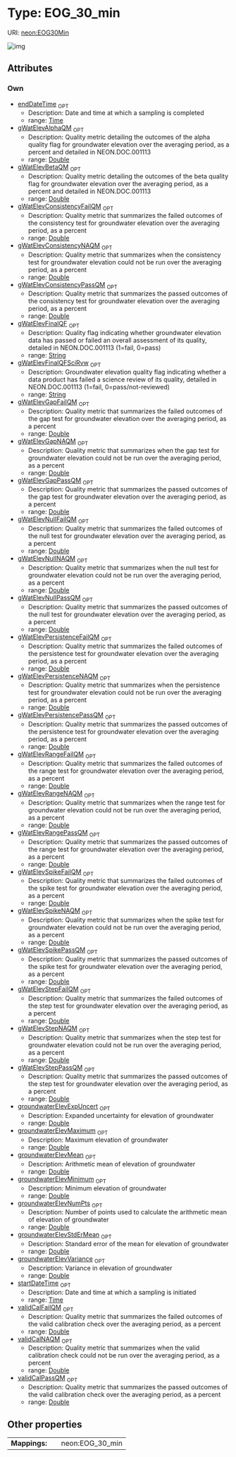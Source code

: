 
# Type: EOG_30_min




URI: [neon:EOG30Min](https://data.neonscience.org/EOG30Min)


![img](http://yuml.me/diagram/nofunky;dir:TB/class/[EOG30Min&#124;startDateTime:time%20%3F;endDateTime:time%20%3F;groundwaterElevExpUncert:double%20%3F;groundwaterElevMean:double%20%3F;groundwaterElevMinimum:double%20%3F;groundwaterElevMaximum:double%20%3F;groundwaterElevVariance:double%20%3F;groundwaterElevNumPts:double%20%3F;groundwaterElevStdErMean:double%20%3F;gWatElevRangeFailQM:double%20%3F;gWatElevRangePassQM:double%20%3F;gWatElevRangeNAQM:double%20%3F;gWatElevPersistenceFailQM:double%20%3F;gWatElevPersistencePassQM:double%20%3F;gWatElevPersistenceNAQM:double%20%3F;gWatElevStepFailQM:double%20%3F;gWatElevStepPassQM:double%20%3F;gWatElevStepNAQM:double%20%3F;gWatElevNullFailQM:double%20%3F;gWatElevNullPassQM:double%20%3F;gWatElevNullNAQM:double%20%3F;gWatElevGapFailQM:double%20%3F;gWatElevGapPassQM:double%20%3F;gWatElevGapNAQM:double%20%3F;gWatElevSpikeFailQM:double%20%3F;gWatElevSpikePassQM:double%20%3F;gWatElevSpikeNAQM:double%20%3F;gWatElevConsistencyFailQM:double%20%3F;gWatElevConsistencyPassQM:double%20%3F;gWatElevConsistencyNAQM:double%20%3F;gWatElevAlphaQM:double%20%3F;gWatElevBetaQM:double%20%3F;gWatElevFinalQF:string%20%3F;validCalFailQM:double%20%3F;validCalNAQM:double%20%3F;validCalPassQM:double%20%3F;gWatElevFinalQFSciRvw:string%20%3F])

## Attributes


### Own

 * [endDateTime](endDateTime.md)  <sub>OPT</sub>
    * Description: Date and time at which a sampling is completed
    * range: [Time](types/Time.md)
 * [gWatElevAlphaQM](gWatElevAlphaQM.md)  <sub>OPT</sub>
    * Description: Quality metric detailing the outcomes of the alpha quality flag for groundwater elevation over the averaging period, as a percent and detailed in NEON.DOC.001113
    * range: [Double](types/Double.md)
 * [gWatElevBetaQM](gWatElevBetaQM.md)  <sub>OPT</sub>
    * Description: Quality metric detailing the outcomes of the beta quality flag for groundwater elevation over the averaging period, as a percent and detailed in NEON.DOC.001113
    * range: [Double](types/Double.md)
 * [gWatElevConsistencyFailQM](gWatElevConsistencyFailQM.md)  <sub>OPT</sub>
    * Description: Quality metric that summarizes the failed outcomes of the consistency test for groundwater elevation over the averaging period, as a percent
    * range: [Double](types/Double.md)
 * [gWatElevConsistencyNAQM](gWatElevConsistencyNAQM.md)  <sub>OPT</sub>
    * Description: Quality metric that summarizes when the consistency test for groundwater elevation could not be run over the averaging period, as a percent
    * range: [Double](types/Double.md)
 * [gWatElevConsistencyPassQM](gWatElevConsistencyPassQM.md)  <sub>OPT</sub>
    * Description: Quality metric that summarizes the passed outcomes of the consistency test for groundwater elevation over the averaging period, as a percent
    * range: [Double](types/Double.md)
 * [gWatElevFinalQF](gWatElevFinalQF.md)  <sub>OPT</sub>
    * Description: Quality flag indicating whether groundwater elevation data has passed or failed an overall assessment of its quality, detailed in NEON.DOC.001113 (1=fail, 0=pass)
    * range: [String](types/String.md)
 * [gWatElevFinalQFSciRvw](gWatElevFinalQFSciRvw.md)  <sub>OPT</sub>
    * Description: Groundwater elevation quality flag indicating whether a data product has failed a science review of its quality, detailed in NEON.DOC.001113 (1=fail, 0=pass/not-reviewed)
    * range: [String](types/String.md)
 * [gWatElevGapFailQM](gWatElevGapFailQM.md)  <sub>OPT</sub>
    * Description: Quality metric that summarizes the failed outcomes of the gap test for groundwater elevation over the averaging period, as a percent
    * range: [Double](types/Double.md)
 * [gWatElevGapNAQM](gWatElevGapNAQM.md)  <sub>OPT</sub>
    * Description: Quality metric that summarizes when the gap test for groundwater elevation could not be run over the averaging period, as a percent
    * range: [Double](types/Double.md)
 * [gWatElevGapPassQM](gWatElevGapPassQM.md)  <sub>OPT</sub>
    * Description: Quality metric that summarizes the passed outcomes of the gap test for groundwater elevation over the averaging period, as a percent
    * range: [Double](types/Double.md)
 * [gWatElevNullFailQM](gWatElevNullFailQM.md)  <sub>OPT</sub>
    * Description: Quality metric that summarizes the failed outcomes of the null test for groundwater elevation over the averaging period, as a percent
    * range: [Double](types/Double.md)
 * [gWatElevNullNAQM](gWatElevNullNAQM.md)  <sub>OPT</sub>
    * Description: Quality metric that summarizes when the null test for groundwater elevation could not be run over the averaging period, as a percent
    * range: [Double](types/Double.md)
 * [gWatElevNullPassQM](gWatElevNullPassQM.md)  <sub>OPT</sub>
    * Description: Quality metric that summarizes the passed outcomes of the null test for groundwater elevation over the averaging period, as a percent
    * range: [Double](types/Double.md)
 * [gWatElevPersistenceFailQM](gWatElevPersistenceFailQM.md)  <sub>OPT</sub>
    * Description: Quality metric that summarizes the failed outcomes of the persistence test for groundwater elevation over the averaging period, as a percent
    * range: [Double](types/Double.md)
 * [gWatElevPersistenceNAQM](gWatElevPersistenceNAQM.md)  <sub>OPT</sub>
    * Description: Quality metric that summarizes when the persistence test for groundwater elevation could not be run over the averaging period, as a percent
    * range: [Double](types/Double.md)
 * [gWatElevPersistencePassQM](gWatElevPersistencePassQM.md)  <sub>OPT</sub>
    * Description: Quality metric that summarizes the passed outcomes of the persistence test for groundwater elevation over the averaging period, as a percent
    * range: [Double](types/Double.md)
 * [gWatElevRangeFailQM](gWatElevRangeFailQM.md)  <sub>OPT</sub>
    * Description: Quality metric that summarizes the failed outcomes of the range test for groundwater elevation over the averaging period, as a percent
    * range: [Double](types/Double.md)
 * [gWatElevRangeNAQM](gWatElevRangeNAQM.md)  <sub>OPT</sub>
    * Description: Quality metric that summarizes when the range test for groundwater elevation could not be run over the averaging period, as a percent
    * range: [Double](types/Double.md)
 * [gWatElevRangePassQM](gWatElevRangePassQM.md)  <sub>OPT</sub>
    * Description: Quality metric that summarizes the passed outcomes of the range test for groundwater elevation over the averaging period, as a percent
    * range: [Double](types/Double.md)
 * [gWatElevSpikeFailQM](gWatElevSpikeFailQM.md)  <sub>OPT</sub>
    * Description: Quality metric that summarizes the failed outcomes of the spike test for groundwater elevation over the averaging period, as a percent
    * range: [Double](types/Double.md)
 * [gWatElevSpikeNAQM](gWatElevSpikeNAQM.md)  <sub>OPT</sub>
    * Description: Quality metric that summarizes when the spike test for groundwater elevation could not be run over the averaging period, as a percent
    * range: [Double](types/Double.md)
 * [gWatElevSpikePassQM](gWatElevSpikePassQM.md)  <sub>OPT</sub>
    * Description: Quality metric that summarizes the passed outcomes of the spike test for groundwater elevation over the averaging period, as a percent
    * range: [Double](types/Double.md)
 * [gWatElevStepFailQM](gWatElevStepFailQM.md)  <sub>OPT</sub>
    * Description: Quality metric that summarizes the failed outcomes of the step test for groundwater elevation over the averaging period, as a percent
    * range: [Double](types/Double.md)
 * [gWatElevStepNAQM](gWatElevStepNAQM.md)  <sub>OPT</sub>
    * Description: Quality metric that summarizes when the step test for groundwater elevation could not be run over the averaging period, as a percent
    * range: [Double](types/Double.md)
 * [gWatElevStepPassQM](gWatElevStepPassQM.md)  <sub>OPT</sub>
    * Description: Quality metric that summarizes the passed outcomes of the step test for groundwater elevation over the averaging period, as a percent
    * range: [Double](types/Double.md)
 * [groundwaterElevExpUncert](groundwaterElevExpUncert.md)  <sub>OPT</sub>
    * Description: Expanded uncertainty for elevation of groundwater
    * range: [Double](types/Double.md)
 * [groundwaterElevMaximum](groundwaterElevMaximum.md)  <sub>OPT</sub>
    * Description: Maximum elevation of groundwater
    * range: [Double](types/Double.md)
 * [groundwaterElevMean](groundwaterElevMean.md)  <sub>OPT</sub>
    * Description: Arithmetic mean of elevation of groundwater
    * range: [Double](types/Double.md)
 * [groundwaterElevMinimum](groundwaterElevMinimum.md)  <sub>OPT</sub>
    * Description: Minimum elevation of groundwater
    * range: [Double](types/Double.md)
 * [groundwaterElevNumPts](groundwaterElevNumPts.md)  <sub>OPT</sub>
    * Description: Number of points used to calculate the arithmetic mean of elevation of groundwater
    * range: [Double](types/Double.md)
 * [groundwaterElevStdErMean](groundwaterElevStdErMean.md)  <sub>OPT</sub>
    * Description: Standard error of the mean for elevation of groundwater
    * range: [Double](types/Double.md)
 * [groundwaterElevVariance](groundwaterElevVariance.md)  <sub>OPT</sub>
    * Description: Variance in elevation of groundwater
    * range: [Double](types/Double.md)
 * [startDateTime](startDateTime.md)  <sub>OPT</sub>
    * Description: Date and time at which a sampling is initiated
    * range: [Time](types/Time.md)
 * [validCalFailQM](validCalFailQM.md)  <sub>OPT</sub>
    * Description: Quality metric that summarizes the failed outcomes of the valid calibration check over the averaging period, as a percent
    * range: [Double](types/Double.md)
 * [validCalNAQM](validCalNAQM.md)  <sub>OPT</sub>
    * Description: Quality metric that summarizes when the valid calibration check could not be run over the averaging period, as a percent
    * range: [Double](types/Double.md)
 * [validCalPassQM](validCalPassQM.md)  <sub>OPT</sub>
    * Description: Quality metric that summarizes the passed outcomes of the valid calibration check over the averaging period, as a percent
    * range: [Double](types/Double.md)

## Other properties

|  |  |  |
| --- | --- | --- |
| **Mappings:** | | neon:EOG_30_min |

